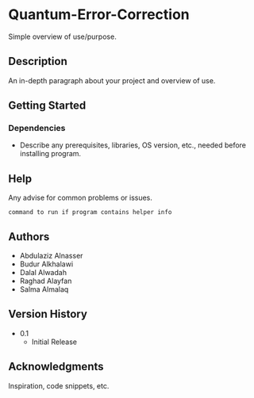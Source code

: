 # Quantum-Error-Correction

Simple overview of use/purpose.

## Description

An in-depth paragraph about your project and overview of use.

## Getting Started

### Dependencies

* Describe any prerequisites, libraries, OS version, etc., needed before installing program.


## Help

Any advise for common problems or issues.
```
command to run if program contains helper info
```

## Authors

* Abdulaziz Alnasser
* Budur Alkhalawi
* Dalal Alwadah
* Raghad Alayfan
* Salma Almalaq


## Version History

* 0.1
    * Initial Release



## Acknowledgments

Inspiration, code snippets, etc.
